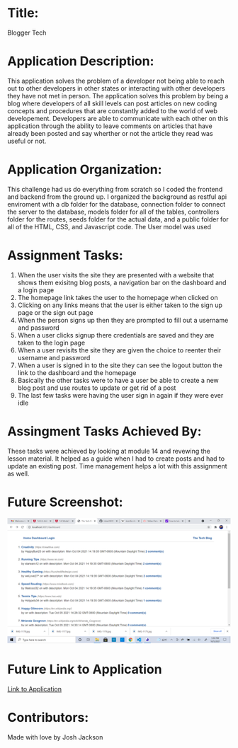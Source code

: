 # Title:
Blogger Tech

# Application Description:
This application solves the problem of a developer not being able to reach out to other developers in other states or interacting with other developers they have not met in person. The application solves this problem by being a blog where developers of all skill levels can post articles on new coding concepts and procedures that are constantly added to the world of web developement. Developers are able to communicate with each other on this application through the ability to leave comments on articles that have already been posted and say wherther or not the article they read was useful or not.

# Application Organization:
This challenge had us do everything from scratch so I coded the frontend and backend from the ground up. I organized the background as restful api enviroment with a db folder for the database, connection folder to connect the server to the database, models folder for all of the tables, controllers folder for the routes, seeds folder for the actual data, and a public folder for all of the HTML, CSS, and Javascript code. The User model was used 

# Assignment Tasks:
1. When the user visits the site they are presented with a website that shows them exisitng blog posts, a navigation bar on the dashboard and a login page
2. The homepage link takes the user to the homepage when clicked on
3. Clicking on any links means that the user is either taken to the sign up page or the sign out page
4. When the person signs up then they are prompted to fill out a username and password
5. When a user clicks signup there credentials are saved and they are taken to the login page
6. When a user revisits the site they are given the choice to reenter their username and password
7. When a user is signed in to the site they can see the logout button the link to the dashboard and the homepage
8. Basically the other tasks were to have a user be able to create a new blog post and use routes to update or get rid of a post
9. The last few tasks were having the user sign in again if they were ever idle

# Assingment Tasks Achieved By:
These tasks were achieved by looking at module 14 and revewing the lesson material. It helped as a guide when I had to create posts and had to update an existing post. Time management helps a lot with this assignment as well.

# Future Screenshot:
<img src="./images/2021-10-05.png" alt="Screenshot" />

# Future Link to Application
<a href="https://immense-lake-76806.herokuapp.com/">Link to Application</a>

# Contributors:
Made with love by Josh Jackson